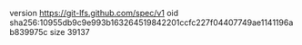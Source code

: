 version https://git-lfs.github.com/spec/v1
oid sha256:10955db9c9e993b163264519842201ccfc227f04407749ae1141196ab839975c
size 39137
